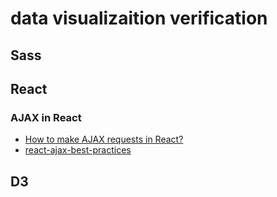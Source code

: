# data visualizaition verification

## Sass

## React
### AJAX in React
- [How to make AJAX requests in React?](https://medium.com/@baphemot/how-to-make-ajax-requests-in-react-a6a52bb5a8b1)
- [react-ajax-best-practices](http://andrewhfarmer.com/react-ajax-best-practices/)

## D3
